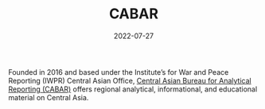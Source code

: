 ﻿---
title: "CABAR"
linkTitle: "CABAR"
contributor: ["Aizada Arystanbek"]
date: 2022-07-27
countries: ["Kazakhstan"]
category: ["Independent media"]
tags: ["media", "news", "Central Asian media"]
date_start: [2016]
date_end: []
data_type: ["news"] 
language: ["English", "Russian"]
updated: 2023-05-26
description: 
  Central Asian Bureau for Analytical Reporting (CABAR) offers regional analytical, informational, and educational material on Central Asia.]
---

Founded in 2016 and based under the Institute’s for War and Peace Reporting (IWPR) Central Asian Office, [Central Asian Bureau for Analytical Reporting (CABAR)](https://cabar.asia/) offers regional analytical, informational, and educational material on Central Asia.
